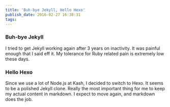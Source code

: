 ```yaml
---
title: 'Buh-bye Jekyll, Hello Hexo'
publish_date: 2016-02-27 16:38:31
tags:
---
```


### Buh-bye Jekyll

I tried to get Jekyll working again after 3 years on inactivity. It was painful enough that I said eff it.  My tolerance for Ruby related pain is extremely low these days.

### Hello Hexo

Since we use a lot of Node.js at Kash, I decided to switch to Hexo. It seems to be a polished Jekyll clone. Really the most important thing for me to keep my actual content in markdown. I expect to move again, and markdown does the job. 

